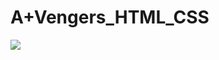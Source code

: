 # A+Vengers_HTML_CSS

<img src="https://img.shields.io/badge/HTML-E34F26?style=flat-square&logo=HTML&logoColor=white"/></a>

